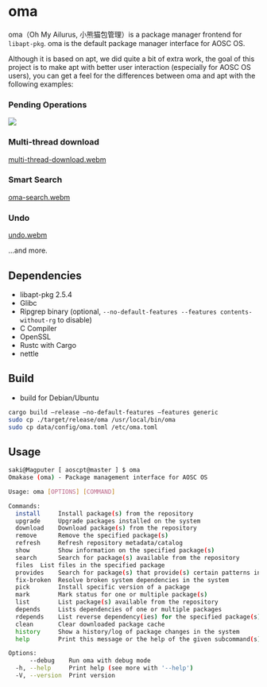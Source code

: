 # oma

oma（Oh My Ailurus, 小熊猫包管理）is a package manager frontend for `libapt-pkg`. oma is the default package manager interface for AOSC OS.

Although it is based on apt, we did quite a bit of extra work, the goal of this project is to make apt with better user interaction (especially for AOSC OS users), you can get a feel for the differences between oma and apt with the following examples:

### Pending Operations

![](screenshot/image.png)

### Multi-thread download
[multi-thread-download.webm](https://github.com/AOSC-Dev/oma/assets/19554922/e857a946-b6c5-4c22-8d56-398b2ce0a624)



### Smart Search
[oma-search.webm](https://github.com/AOSC-Dev/oma/assets/19554922/eed6d992-6464-48eb-8b4f-075ea378bd0c)


### Undo
[undo.webm](https://github.com/AOSC-Dev/oma/assets/19554922/f971313b-15bd-4a8e-9b33-aa5c4645e46b)


...and more.

## Dependencies

- libapt-pkg 2.5.4
- Glibc
- Ripgrep binary (optional, `--no-default-features --features contents-without-rg` to disable)
- C Compiler
- OpenSSL
- Rustc with Cargo
- nettle

## Build 


- build for Debian/Ubuntu

```bash
cargo build —release —no-default-features —features generic
sudo cp ./target/release/oma /usr/local/bin/oma
sudo cp data/config/oma.toml /etc/oma.toml
```
## Usage

```bash
saki@Magputer [ aoscpt@master ] $ oma
Omakase (oma) - Package management interface for AOSC OS

Usage: oma [OPTIONS] [COMMAND]

Commands:
  install     Install package(s) from the repository
  upgrade     Upgrade packages installed on the system
  download    Download package(s) from the repository
  remove      Remove the specified package(s)
  refresh     Refresh repository metadata/catalog
  show        Show information on the specified package(s)
  search      Search for package(s) available from the repository
  files  List files in the specified package
  provides    Search for package(s) that provide(s) certain patterns in a path
  fix-broken  Resolve broken system dependencies in the system
  pick        Install specific version of a package
  mark        Mark status for one or multiple package(s)
  list        List package(s) available from the repository
  depends     Lists dependencies of one or multiple packages
  rdepends    List reverse dependency(ies) for the specified package(s)
  clean       Clear downloaded package cache
  history     Show a history/log of package changes in the system
  help        Print this message or the help of the given subcommand(s)

Options:
      --debug    Run oma with debug mode
  -h, --help     Print help (see more with '--help')
  -V, --version  Print version

```

